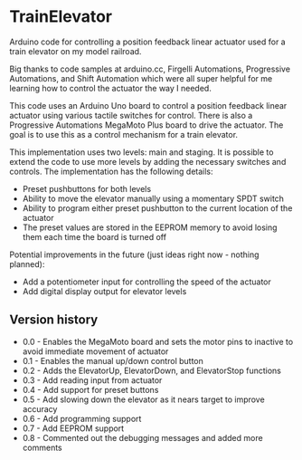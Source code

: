 # TrainElevator
Arduino code for controlling a position feedback linear actuator used for a train elevator on my model railroad.

Big thanks to code samples at arduino.cc, Firgelli Automations, Progressive Automations, and Shift Automation which were all super helpful for me learning how to control the actuator the way I needed.
 
This code uses an Arduino Uno board to control a position feedback linear actuator using various tactile switches for control. There is also a Progressive Automations MegaMoto Plus board to drive the actuator. The goal is to use this as a control mechanism for a train elevator.

This implementation uses two levels: main and staging. It is possible to extend the code to use more levels by adding the necessary switches and controls. The implementation has the following details:
 - Preset pushbuttons for both levels
 - Ability to move the elevator manually using a momentary SPDT switch
 - Ability to program either preset pushbutton to the current location of the actuator
 - The preset values are stored in the EEPROM memory to avoid losing them each time the board is turned off
  
 Potential improvements in the future (just ideas right now - nothing planned):
 - Add a potentiometer input for controlling the speed of the actuator
 - Add digital display output for elevator levels
 
 ## Version history
- 0.0 - Enables the MegaMoto board and sets the motor pins to inactive to avoid immediate movement of actuator
- 0.1 - Enables the manual up/down control button
- 0.2 - Adds the ElevatorUp, ElevatorDown, and ElevatorStop functions
- 0.3 - Add reading input from actuator
- 0.4 - Add support for preset buttons
- 0.5 - Add slowing down the elevator as it nears target to improve accuracy
- 0.6 - Add programming support
- 0.7 - Add EEPROM support
- 0.8 - Commented out the debugging messages and added more comments

 
